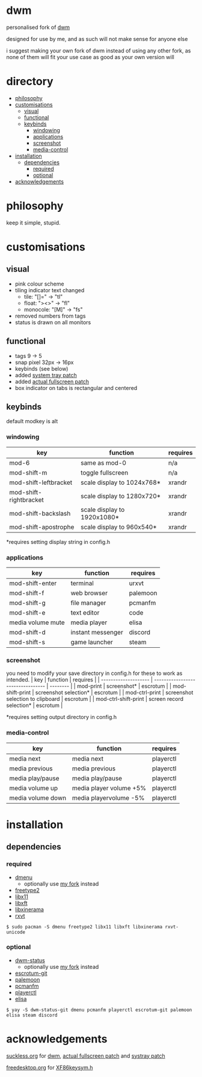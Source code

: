 # dwm
personalised fork of [dwm](https://dwm.suckless.org/)

designed for use by me, and as such will not make sense for anyone else

i suggest making your own fork of dwm instead of using any other fork, as none of them will fit your use case as good as your own version will

# directory
- [philosophy](#philosophy)
- [customisations](#customisations)
    - [visual](#visual)
    - [functional](#functional)
    - [keybinds](#keybinds)
        - [windowing](#windowing)
        - [applications](#applications)
        - [screenshot](#screenshot)
        - [media-control](#media-control)
- [installation](#installation)
    - [dependencies](#dependencies)
        - [required](#required)
        - [optional](#optional)
- [acknowledgements](#acknowledgements)

# philosophy
keep it simple, stupid.
# customisations
## visual
* pink colour scheme
* tiling indicator text changed
    * tile: "[]=" -> "tl"
    * float: "><>" -> "fl"
    * monocole: "[M]" -> "fs"
* removed numbers from tags
* status is drawn on all monitors

## functional
* tags 9 -> 5
* snap pixel 32px -> 16px
* keybinds (see below)
* added [system tray patch](https://dwm.suckless.org/patches/systray/)
* added [actual fullscreen patch](https://dwm.suckless.org/patches/actualfullscreen/)
* box indicator on tabs is rectangular and centered

## keybinds
default modkey is alt

### **windowing**

| key                    | function                    | requires |
| ---------------------- | --------------------------- | -------- |
| mod-6                  | same as mod-0               | n/a      |
| mod-shift-m            | toggle fullscreen           | n/a      |
| mod-shift-leftbracket  | scale display to 1024x768*  | xrandr   |
| mod-shift-rightbracket | scale display to 1280x720*  | xrandr   |
| mod-shift-backslash    | scale display to 1920x1080* | xrandr   |
| mod-shift-apostrophe   | scale display to 960x540*   | xrandr   |

*requires setting display string in config.h

### **applications**

| key               | function          | requires |
| ----------------- | ----------------- | -------- |
| mod-shift-enter   | terminal          | urxvt    |
| mod-shift-f       | web browser       | palemoon |
| mod-shift-g       | file manager      | pcmanfm  |
| mod-shift-e       | text editor       | code     |
| media volume mute | media player      | elisa    |
| mod-shift-d       | instant messenger | discord  |
| mod-shift-s       | game launcher     | steam    |

### **screenshot**
you need to modify your save directory in config.h for these to work as intended.
| key                  | function                          | requires |
| -------------------- | --------------------------------- | -------- |
| mod-print            | screenshot*                       | escrotum |
| mod-shift-print      | screenshot selection*             | escrotum |
| mod-ctrl-print       | screenshot selection to clipboard | escrotum |
| mod-ctrl-shift-print | screen record selection*          | escrotum |

*requires setting output directory in config.h

### **media-control**

| key               | function                | requires  |
| ----------------- | ----------------------- | --------- |
| media next        | media next              | playerctl |
| media previous    | media previous          | playerctl |
| media play/pause  | media play/pause        | playerctl |
| media volume up   | media player volume +5% | playerctl |
| media volume down | media playervolume -5%  | playerctl |

# installation
## dependencies
### **required**
* [dmenu](https://archlinux.org/packages/community/x86_64/dmenu/)
    * optionally use [my fork](https://github.com/theokrueger/dmenu) instead
* [freetype2](https://archlinux.org/packages/extra/x86_64/freetype2/)
* [libx11](https://archlinux.org/packages/extra/x86_64/libx11/)
* [libxft](https://archlinux.org/packages/extra/x86_64/libxft/)
* [libxinerama](https://archlinux.org/packages/extra/x86_64/libxinerama/)
* [rxvt](https://aur.archlinux.org/packages/rxvt/)

```
$ sudo pacman -S dmenu freetype2 libx11 libxft libxinerama rxvt-unicode
```

### **optional**
* [dwm-status](https://dwm.suckless.org/status_monitor/)
    * optionally use [my fork](https://github.com/theokrueger/dwm-bar) instead
* [escrotum-git](https://aur.archlinux.org/packages/escrotum-git/)
* [palemoon](https://aur.archlinux.org/packages/palemoon/)
* [pcmanfm](https://archlinux.org/packages/community/x86_64/pcmanfm/)
* [playerctl](https://archlinux.org/packages/community/x86_64/playerctl/)
* [elisa](https://archlinux.org/packages/extra/x86_64/elisa/)

```
$ yay -S dwm-status-git dmenu pcmanfm playerctl escrotum-git palemoon elisa steam discord
```

# acknowledgements
[suckless.org](https://suckless.org/) for [dwm](https://dwm.suckless.org/), [actual fullscreen patch](https://dwm.suckless.org/patches/actualfullscreen/) and [systray patch](https://dwm.suckless.org/patches/systray/)

[freedesktop.org](https://freedesktop.org/) for [XF86keysym.h](https://cgit.freedesktop.org/xorg/proto/x11proto/tree/XF86keysym.h)

